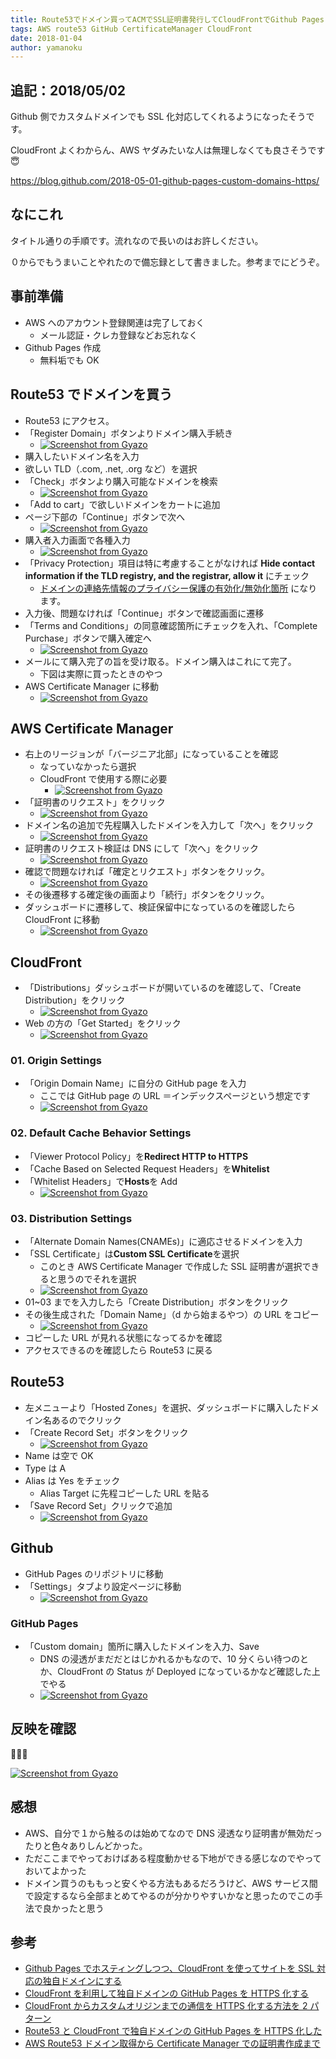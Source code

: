 ```yaml
---
title: Route53でドメイン買ってACMでSSL証明書発行してCloudFrontでGithub Pagesと買ったドメインと紐付けた
tags: AWS route53 GitHub CertificateManager CloudFront
date: 2018-01-04
author: yamanoku
---
```


## 追記：2018/05/02

Github 側でカスタムドメインでも SSL 化対応してくれるようになったそうです。

CloudFront よくわからん、AWS ヤダみたいな人は無理しなくても良さそうです 😇

https://blog.github.com/2018-05-01-github-pages-custom-domains-https/

## なにこれ

タイトル通りの手順です。流れなので長いのはお許しください。

０からでもうまいことやれたので備忘録として書きました。参考までにどうぞ。

## 事前準備

- AWS へのアカウント登録関連は完了しておく
  - メール認証・クレカ登録などお忘れなく
- Github Pages 作成
  - 無料垢でも OK

## Route53 でドメインを買う

- Route53 にアクセス。
- 「Register Domain」ボタンよりドメイン購入手続き
  - [![Screenshot from Gyazo](https://gyazo.com/1909db49bec796d6b74ac77ecfed36e9/raw)](https://gyazo.com/1909db49bec796d6b74ac77ecfed36e9)
- 購入したいドメイン名を入力
- 欲しい TLD（.com, .net, .org など）を選択
- 「Check」ボタンより購入可能なドメインを検索
  - [![Screenshot from Gyazo](https://gyazo.com/cf376fabe3486d6eb63e1251df94e7e0/raw)](https://gyazo.com/cf376fabe3486d6eb63e1251df94e7e0)
- 「Add to cart」で欲しいドメインをカートに追加
- ページ下部の「Continue」ボタンで次へ
  - [![Screenshot from Gyazo](https://gyazo.com/b0a01a379736ad1532a5686602ea2419/raw)](https://gyazo.com/b0a01a379736ad1532a5686602ea2419)
- 購入者入力画面で各種入力
  - [![Screenshot from Gyazo](https://gyazo.com/d4d87e3de77816c712fc21b60107bc69/raw)](https://gyazo.com/d4d87e3de77816c712fc21b60107bc69)
- 「Privacy Protection」項目は特に考慮することがなければ **Hide contact information if the TLD registry, and the registrar, allow it** にチェック
  - [ドメインの連絡先情報のプライバシー保護の有効化/無効化箇所](https://docs.aws.amazon.com/ja_jp/Route53/latest/DeveloperGuide/domain-privacy-protection.html) になります。
- 入力後、問題なければ「Continue」ボタンで確認画面に遷移
- 「Terms and Conditions」の同意確認箇所にチェックを入れ、「Complete Purchase」ボタンで購入確定へ
  - [![Screenshot from Gyazo](https://gyazo.com/b0959d18ff3a0a9bc131e7c060dea8bb/raw)](https://gyazo.com/b0959d18ff3a0a9bc131e7c060dea8bb)
- メールにて購入完了の旨を受け取る。ドメイン購入はこれにて完了。
  - 下図は実際に買ったときのやつ
- AWS Certificate Manager に移動
  - [![Screenshot from Gyazo](https://gyazo.com/b12ce54876c9078d4f5a56f4bc8fd9a4/raw)](https://gyazo.com/b12ce54876c9078d4f5a56f4bc8fd9a4)

## AWS Certificate Manager

- 右上のリージョンが「バージニア北部」になっていることを確認
  - なっていなかったら選択
  - CloudFront で使用する際に必要
    - [![Screenshot from Gyazo](https://gyazo.com/e0cbe3bbc2412f31a873994c9c171384/raw)](https://gyazo.com/e0cbe3bbc2412f31a873994c9c171384)
- 「証明書のリクエスト」をクリック
  - [![Screenshot from Gyazo](https://gyazo.com/ea43c6b77f7daa425750617e7687e93f/raw)](https://gyazo.com/ea43c6b77f7daa425750617e7687e93f)
- ドメイン名の追加で先程購入したドメインを入力して「次へ」をクリック
  - [![Screenshot from Gyazo](https://gyazo.com/5a965cfe4fe959080d69fe97c73489c9/raw)](https://gyazo.com/5a965cfe4fe959080d69fe97c73489c9)
- 証明書のリクエスト検証は DNS にして「次へ」をクリック
  - [![Screenshot from Gyazo](https://gyazo.com/7492dbf9ddb80adf96005530188916ae/raw)](https://gyazo.com/7492dbf9ddb80adf96005530188916ae)
- 確認で問題なければ「確定とリクエスト」ボタンをクリック。
  - [![Screenshot from Gyazo](https://gyazo.com/00ff6b2169bf0ec63124959a96bbe5f3/raw)](https://gyazo.com/00ff6b2169bf0ec63124959a96bbe5f3)
- その後遷移する確定後の画面より「続行」ボタンをクリック。
- ダッシュボードに遷移して、検証保留中になっているのを確認したら CloudFront に移動
  - [![Screenshot from Gyazo](https://gyazo.com/d3b93a580edf975761e57c5206a6e640/raw)](https://gyazo.com/d3b93a580edf975761e57c5206a6e640)

## CloudFront

- 「Distributions」ダッシュボードが開いているのを確認して、「Create Distribution」をクリック
  - [![Screenshot from Gyazo](https://gyazo.com/0e310f558925fc82235158f32597e8bd/raw)](https://gyazo.com/0e310f558925fc82235158f32597e8bd)
- Web の方の「Get Started」をクリック
  - [![Screenshot from Gyazo](https://gyazo.com/a62fcd9dca6394d764f93b6d6ef552c5/raw)](https://gyazo.com/a62fcd9dca6394d764f93b6d6ef552c5)

### 01. Origin Settings

- 「Origin Domain Name」に自分の GitHub page を入力
  - ここでは GitHub page の URL ＝インデックスページという想定です
  - [![Screenshot from Gyazo](https://gyazo.com/a6f565bcc0cd5749338eb8db11087d73/raw)](https://gyazo.com/a6f565bcc0cd5749338eb8db11087d73)

### 02. Default Cache Behavior Settings

- 「Viewer Protocol Policy」を**Redirect HTTP to HTTPS**
- 「Cache Based on Selected Request Headers」を**Whitelist**
- 「Whitelist Headers」で**Hosts**を Add
  - [![Screenshot from Gyazo](https://gyazo.com/4e7f2fb903010864627793bd8b4b9760/raw)](https://gyazo.com/4e7f2fb903010864627793bd8b4b9760)

### 03. Distribution Settings

- 「Alternate Domain Names(CNAMEs)」に適応させるドメインを入力
- 「SSL Certificate」は**Custom SSL Certificate**を選択
  - このとき AWS Certificate Manager で作成した SSL 証明書が選択できると思うのでそれを選択
  - [![Screenshot from Gyazo](https://gyazo.com/45f194497695a27eff634d943475298b/raw)](https://gyazo.com/45f194497695a27eff634d943475298b)
- 01~03 までを入力したら「Create Distribution」ボタンをクリック
- その後生成された「Domain Name」（d から始まるやつ）の URL をコピー
  - [![Screenshot from Gyazo](https://gyazo.com/76a42865ccb51d7f3519bc6d07ca1477/raw)](https://gyazo.com/76a42865ccb51d7f3519bc6d07ca1477)
- コピーした URL が見れる状態になってるかを確認
- アクセスできるのを確認したら Route53 に戻る

## Route53

- 左メニューより「Hosted Zones」を選択、ダッシュボードに購入したドメイン名あるのでクリック
- 「Create Record Set」ボタンをクリック
  - [![Screenshot from Gyazo](https://gyazo.com/75aa0fa79e8c62940ad33d62308e2555/raw)](https://gyazo.com/75aa0fa79e8c62940ad33d62308e2555)
- Name は空で OK
- Type は A
- Alias は Yes をチェック
  - Alias Target に先程コピーした URL を貼る
- 「Save Record Set」クリックで追加
  - [![Screenshot from Gyazo](https://gyazo.com/30d54d9938cd894da5972f2d6b385edb/raw)](https://gyazo.com/30d54d9938cd894da5972f2d6b385edb)

## Github

- GitHub Pages のリポジトリに移動
- 「Settings」タブより設定ページに移動
  - [![Screenshot from Gyazo](https://gyazo.com/b795df7853711780c14fda9f17a406c2/raw)](https://gyazo.com/b795df7853711780c14fda9f17a406c2)

### GitHub Pages

- 「Custom domain」箇所に購入したドメインを入力、Save
  - DNS の浸透がまだだとはじかれるかもなので、10 分くらい待つのとか、CloudFront の Status が Deployed になっているかなど確認した上でやる
  - [![Screenshot from Gyazo](https://gyazo.com/cd4592176a225ad12c31d4dad40e106e/raw)](https://gyazo.com/cd4592176a225ad12c31d4dad40e106e)

## 反映を確認

🎉🎉🎉

[![Screenshot from Gyazo](https://gyazo.com/b1faf5eca06214f17314f3330e2ae58a/raw)](https://gyazo.com/b1faf5eca06214f17314f3330e2ae58a)

## 感想

- AWS、自分で１から触るのは始めてなので DNS 浸透なり証明書が無効だったりと色々ありしんどかった。
- ただここまでやっておけばある程度動かせる下地ができる感じなのでやっておいてよかった
- ドメイン買うのももっと安くやる方法もあるだろうけど、AWS サービス間で設定するなら全部まとめてやるのが分かりやすいかなと思ったのでこの手法で良かったと思う

## 参考

- [Github Pages でホスティングしつつ、CloudFront を使ってサイトを SSL 対応の独自ドメインにする](https://qiita.com/kechol/items/9609e1ab4a673e05b613)
- [CloudFront を利用して独自ドメインの GitHub Pages を HTTPS 化する](https://qiita.com/iogi/items/82618c1d56abba6b9337)
- [CloudFront からカスタムオリジンまでの通信を HTTPS 化する方法を 2 パターン](https://dev.classmethod.jp/cloud/aws/2way-to-use-https-from-cloudfront-to-custom-origin/)
- [Route53 と CloudFront で独自ドメインの GitHub Pages を HTTPS 化した](https://blog.pinekta.tech/aws/2017/02/21/sslchange/)
- [AWS Route53 ドメイン取得から Certificate Manager での証明書作成まで](https://qiita.com/sk565/items/2da1fc0c5fc676f54994)

